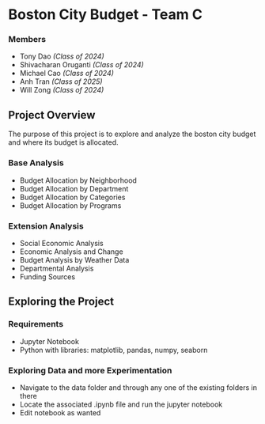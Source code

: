 # Boston City Budget - Team C
### Members
* Tony Dao _(Class of 2024)_
* Shivacharan Oruganti _(Class of 2024)_  
* Michael Cao _(Class of 2024)_
* Anh Tran _(Class of 2025)_  
* Will Zong _(Class of 2024)_

## Project Overview
The purpose of this project is to explore and analyze the boston city budget and where its budget is allocated.
### Base Analysis
* Budget Allocation by Neighborhood
* Budget Allocation by Department
* Budget Allocation by Categories
* Budget Allocation by Programs
### Extension Analysis
* Social Economic Analysis
* Economic Analysis and Change
* Budget Analysis by Weather Data
* Departmental Analysis
* Funding Sources

## Exploring the Project
### Requirements
* Jupyter Notebook
* Python with libraries: matplotlib, pandas, numpy, seaborn
### Exploring Data and more Experimentation
* Navigate to the data folder and through any one of the existing folders in there
* Locate the associated .ipynb file and run the jupyter notebook
* Edit notebook as wanted
